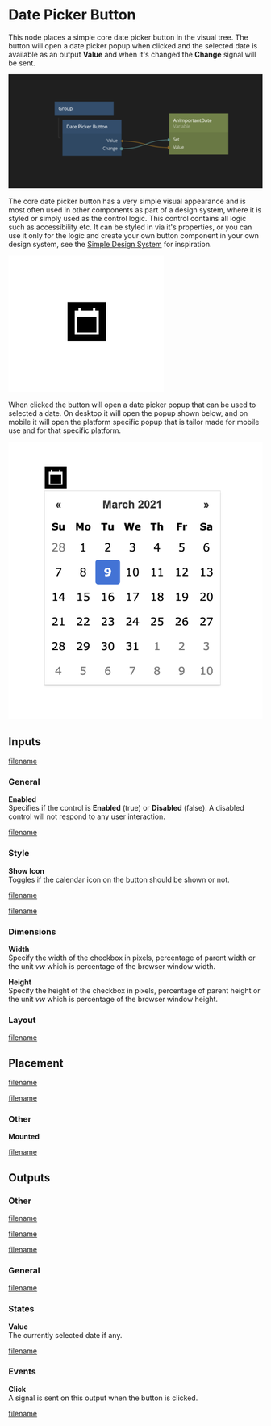# Date Picker Button

This node places a simple core date picker button in the visual tree. The button will open a date picker popup when clicked and the selected date is available as an output **Value** and when it's changed the **Change** signal will be sent.

<div class="ndl-images">
    <img src="/modules/datepicker-button/datepicker-button.png" class="ndl-image large"></img>  
</div>

The core date picker button has a very simple visual appearance and is most often used in other components as part of a design system, where it is styled or simply used as the control logic. This control contains all logic such as accessibility etc. It can be styled in via it's properties, or you can use it only for the logic and create your own button component in your own design system, see the [Simple Design System](/modules/sds-v3/) for inspiration.

<div class="ndl-images">
    <img src="/modules/datepicker-button/datepicker-button-1.png" class="ndl-image small"></img>  
</div>

When clicked the button will open a date picker popup that can be used to selected a date. On desktop it will open the popup shown below, and on mobile it will open the platform specific popup that is tailor made for mobile use and for that specific platform.

<div class="ndl-images">
    <img src="/modules/datepicker-button/datepicker-button-2.png" class="ndl-image med"></img>  
</div>

## Inputs

[filename](../../nodes/visual/margin-only.md ':include')

### General

**Enabled**  
Specifies if the control is **Enabled** (true) or **Disabled** (false). A disabled control will not respond to any user interaction.

[filename](../../nodes/visual/alignment.md ':include')

### Style

**Show Icon**  
Toggles if the calendar icon on the button should be shown or not.

[filename](../../nodes/visual/visibility-styles.md ':include')

[filename](../../nodes/visual/bg-and-border-styles.md ':include')

### Dimensions

**Width**  
Specify the width of the checkbox in pixels, percentage of parent width or the unit _vw_ which is percentage of the browser window width.

**Height**  
Specify the height of the checkbox in pixels, percentage of parent height or the unit _vw_ which is percentage of the browser window height.

### Layout

[filename](../../nodes/visual/position.md ':include')

## Placement

[filename](../../nodes/visual/placement-styles.md ':include')

[filename](../../nodes/visual/size-mode-and-dimensions.md ':include')

### Other

**Mounted**

[filename](../../nodes/advanced-style.md ':include')

## Outputs

### Other

[filename](../../nodes/visual/child-index-and-this-outputs.md ':include')

[filename](../../nodes/visual/bounding-box-outputs.md ':include')

[filename](../../nodes/visual/mounted-outputs.md ':include')

### General

[filename](../../nodes/visual/control-id-output.md ':include')

### States

**Value**  
The currently selected date if any.

[filename](../../nodes/visual/control-states-outputs.md ':include')

### Events

**Click**  
A signal is sent on this output when the button is clicked.

[filename](../../nodes/visual/control-events-outputs.md ':include')
